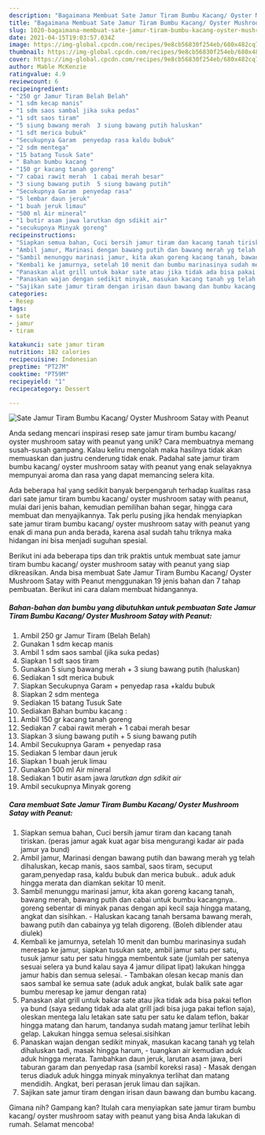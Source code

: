 ```yaml
---
description: "Bagaimana Membuat Sate Jamur Tiram Bumbu Kacang/ Oyster Mushroom Satay with Peanut yang Bisa Manjain Lidah"
title: "Bagaimana Membuat Sate Jamur Tiram Bumbu Kacang/ Oyster Mushroom Satay with Peanut yang Bisa Manjain Lidah"
slug: 1020-bagaimana-membuat-sate-jamur-tiram-bumbu-kacang-oyster-mushroom-satay-with-peanut-yang-bisa-manjain-lidah
date: 2021-04-15T19:03:57.034Z
image: https://img-global.cpcdn.com/recipes/9e8cb56830f254eb/680x482cq70/sate-jamur-tiram-bumbu-kacang-oyster-mushroom-satay-with-peanut-foto-resep-utama.jpg
thumbnail: https://img-global.cpcdn.com/recipes/9e8cb56830f254eb/680x482cq70/sate-jamur-tiram-bumbu-kacang-oyster-mushroom-satay-with-peanut-foto-resep-utama.jpg
cover: https://img-global.cpcdn.com/recipes/9e8cb56830f254eb/680x482cq70/sate-jamur-tiram-bumbu-kacang-oyster-mushroom-satay-with-peanut-foto-resep-utama.jpg
author: Mable McKenzie
ratingvalue: 4.9
reviewcount: 6
recipeingredient:
- "250 gr Jamur Tiram Belah Belah"
- "1 sdm kecap manis"
- "1 sdm saos sambal jika suka pedas"
- "1 sdt saos tiram"
- "5 siung bawang merah  3 siung bawang putih haluskan"
- "1 sdt merica bubuk"
- "Secukupnya Garam  penyedap rasa kaldu bubuk"
- "2 sdm mentega"
- "15 batang Tusuk Sate"
- " Bahan bumbu kacang "
- "150 gr kacang tanah goreng"
- "7 cabai rawit merah  1 cabai merah besar"
- "3 siung bawang putih  5 siung bawang putih"
- "Secukupnya Garam  penyedap rasa"
- "5 lembar daun jeruk"
- "1 buah jeruk limau"
- "500 ml Air mineral"
- "1 butir asam jawa larutkan dgn sdikit air"
- "secukupnya Minyak goreng"
recipeinstructions:
- "Siapkan semua bahan, Cuci bersih jamur tiram dan kacang tanah tiriskan. (peras jamur agak kuat agar bisa mengurangi kadar air pada jamur ya bund)"
- "Ambil jamur, Marinasi dengan bawang putih dan bawang merah yg telah dihaluskan, kecap manis, saos sambal, saos tiram, secuput garam,penyedap rasa, kaldu bubuk dan merica bubuk.. aduk aduk hingga merata dan diamkan sekitar 10 menit."
- "Sambil menunggu marinasi jamur, kita akan goreng kacang tanah, bawang merah, bawang putih dan cabai untuk bumbu kacangnya.. goreng sebentar di minyak panas dengan api kecil saja hingga matang, angkat dan sisihkan. Haluskan kacang tanah bersama bawang merah, bawang putih dan cabainya yg telah digoreng. (Boleh diblender atau diulek)"
- "Kembali ke jamurnya, setelah 10 menit dan bumbu marinasinya sudah meresap ke jamur, siapkan tusukan sate, ambil jamur satu per satu, tusuk jamur satu per satu hingga membentuk sate (jumlah per satenya sesuai selera ya bund kalau saya 4 jamur dilipat lipat) lakukan hingga jamur habis dan semua selesai. Tambakan olesan kecap manis dan saos sambal ke semua sate (aduk aduk angkat, bulak balik sate agar bumbu meresap ke jamur dengan rata)"
- "Panaskan alat grill untuk bakar sate atau jika tidak ada bisa pakai teflon ya bund (saya sedang tidak ada alat grill jadi bisa juga pakai teflon saja), oleskan mentega lalu letakan sate satu per satu ke dalam teflon, bakar hingga matang dan harum, tandanya sudah matang jamur terlihat lebih gelap. Lakukan hingga semua selesai.sisihkan"
- "Panaskan wajan dengan sedikit minyak, masukan kacang tanah yg telah dihaluskan tadi, masak hingga harum,  tuangkan air kemudian aduk aduk hingga merata. Tambahkan daun jeruk, larutan asam jawa, beri taburan garam dan penyedap rasa (sambil koreksi rasa) Masak dengan terus diaduk aduk hingga minyak minyaknya terlihat dan matang mendidih. Angkat, beri perasan jeruk limau dan sajikan."
- "Sajikan sate jamur tiram dengan irisan daun bawang dan bumbu kacang."
categories:
- Resep
tags:
- sate
- jamur
- tiram

katakunci: sate jamur tiram 
nutrition: 182 calories
recipecuisine: Indonesian
preptime: "PT27M"
cooktime: "PT59M"
recipeyield: "1"
recipecategory: Dessert

---
```



![Sate Jamur Tiram Bumbu Kacang/ Oyster Mushroom Satay with Peanut](https://img-global.cpcdn.com/recipes/9e8cb56830f254eb/680x482cq70/sate-jamur-tiram-bumbu-kacang-oyster-mushroom-satay-with-peanut-foto-resep-utama.jpg)

Anda sedang mencari inspirasi resep sate jamur tiram bumbu kacang/ oyster mushroom satay with peanut yang unik? Cara membuatnya memang susah-susah gampang. Kalau keliru mengolah maka hasilnya tidak akan memuaskan dan justru cenderung tidak enak. Padahal sate jamur tiram bumbu kacang/ oyster mushroom satay with peanut yang enak selayaknya mempunyai aroma dan rasa yang dapat memancing selera kita.

Ada beberapa hal yang sedikit banyak berpengaruh terhadap kualitas rasa dari sate jamur tiram bumbu kacang/ oyster mushroom satay with peanut, mulai dari jenis bahan, kemudian pemilihan bahan segar, hingga cara membuat dan menyajikannya. Tak perlu pusing jika hendak menyiapkan sate jamur tiram bumbu kacang/ oyster mushroom satay with peanut yang enak di mana pun anda berada, karena asal sudah tahu triknya maka hidangan ini bisa menjadi suguhan spesial.




Berikut ini ada beberapa tips dan trik praktis untuk membuat sate jamur tiram bumbu kacang/ oyster mushroom satay with peanut yang siap dikreasikan. Anda bisa membuat Sate Jamur Tiram Bumbu Kacang/ Oyster Mushroom Satay with Peanut menggunakan 19 jenis bahan dan 7 tahap pembuatan. Berikut ini cara dalam membuat hidangannya.

<!--inarticleads1-->

##### Bahan-bahan dan bumbu yang dibutuhkan untuk pembuatan Sate Jamur Tiram Bumbu Kacang/ Oyster Mushroom Satay with Peanut:

1. Ambil 250 gr Jamur Tiram (Belah Belah)
1. Gunakan 1 sdm kecap manis
1. Ambil 1 sdm saos sambal (jika suka pedas)
1. Siapkan 1 sdt saos tiram
1. Gunakan 5 siung bawang merah + 3 siung bawang putih (haluskan)
1. Sediakan 1 sdt merica bubuk
1. Siapkan Secukupnya Garam + penyedap rasa +kaldu bubuk
1. Siapkan 2 sdm mentega
1. Sediakan 15 batang Tusuk Sate
1. Sediakan  Bahan bumbu kacang :
1. Ambil 150 gr kacang tanah goreng
1. Sediakan 7 cabai rawit merah + 1 cabai merah besar
1. Siapkan 3 siung bawang putih + 5 siung bawang putih
1. Ambil Secukupnya Garam + penyedap rasa
1. Sediakan 5 lembar daun jeruk
1. Siapkan 1 buah jeruk limau
1. Gunakan 500 ml Air mineral
1. Sediakan 1 butir asam jawa *larutkan dgn sdikit air*
1. Ambil secukupnya Minyak goreng




<!--inarticleads2-->

##### Cara membuat Sate Jamur Tiram Bumbu Kacang/ Oyster Mushroom Satay with Peanut:

1. Siapkan semua bahan, Cuci bersih jamur tiram dan kacang tanah tiriskan. (peras jamur agak kuat agar bisa mengurangi kadar air pada jamur ya bund)
1. Ambil jamur, Marinasi dengan bawang putih dan bawang merah yg telah dihaluskan, kecap manis, saos sambal, saos tiram, secuput garam,penyedap rasa, kaldu bubuk dan merica bubuk.. aduk aduk hingga merata dan diamkan sekitar 10 menit.
1. Sambil menunggu marinasi jamur, kita akan goreng kacang tanah, bawang merah, bawang putih dan cabai untuk bumbu kacangnya.. goreng sebentar di minyak panas dengan api kecil saja hingga matang, angkat dan sisihkan. - Haluskan kacang tanah bersama bawang merah, bawang putih dan cabainya yg telah digoreng. (Boleh diblender atau diulek)
1. Kembali ke jamurnya, setelah 10 menit dan bumbu marinasinya sudah meresap ke jamur, siapkan tusukan sate, ambil jamur satu per satu, tusuk jamur satu per satu hingga membentuk sate (jumlah per satenya sesuai selera ya bund kalau saya 4 jamur dilipat lipat) lakukan hingga jamur habis dan semua selesai. - Tambakan olesan kecap manis dan saos sambal ke semua sate (aduk aduk angkat, bulak balik sate agar bumbu meresap ke jamur dengan rata)
1. Panaskan alat grill untuk bakar sate atau jika tidak ada bisa pakai teflon ya bund (saya sedang tidak ada alat grill jadi bisa juga pakai teflon saja), oleskan mentega lalu letakan sate satu per satu ke dalam teflon, bakar hingga matang dan harum, tandanya sudah matang jamur terlihat lebih gelap. Lakukan hingga semua selesai.sisihkan
1. Panaskan wajan dengan sedikit minyak, masukan kacang tanah yg telah dihaluskan tadi, masak hingga harum,  - tuangkan air kemudian aduk aduk hingga merata. Tambahkan daun jeruk, larutan asam jawa, beri taburan garam dan penyedap rasa (sambil koreksi rasa) - Masak dengan terus diaduk aduk hingga minyak minyaknya terlihat dan matang mendidih. Angkat, beri perasan jeruk limau dan sajikan.
1. Sajikan sate jamur tiram dengan irisan daun bawang dan bumbu kacang.




Gimana nih? Gampang kan? Itulah cara menyiapkan sate jamur tiram bumbu kacang/ oyster mushroom satay with peanut yang bisa Anda lakukan di rumah. Selamat mencoba!
